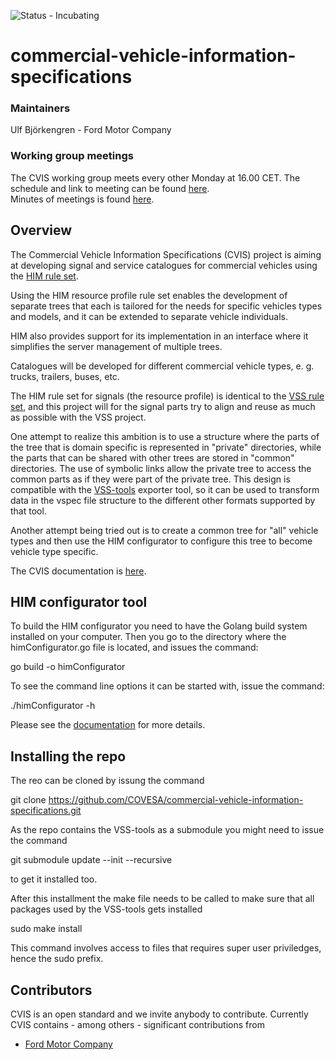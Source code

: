 ![Status - Incubating](https://img.shields.io/static/v1?label=Status&message=Incubating&color=FEFF3A&style=for-the-badge)
# commercial-vehicle-information-specifications  

### Maintainers
Ulf Björkengren - Ford Motor Company

### Working group meetings
The CVIS working group meets every other Monday at 16.00 CET.
The schedule and link to meeting can be found [here](https://wiki.covesa.global/display/WIK4/COVESA+Common+Meeting+Schedule).<br>
Minutes of meetings is found [here](https://wiki.covesa.global/display/WIK4/CVIS+Meeting+Topics+and+Meeting+Notes).

## Overview
The Commercial Vehicle Information Specifications (CVIS) project is aiming at developing signal and service catalogues for commercial vehicles using the 
[HIM rule set](https://covesa.github.io/hierarchical_information_model/).

Using the HIM resource profile rule set enables the development of separate trees that each is tailored for the needs for specific vehicles types and models,
and it can be extended to separate vehicle individuals.

HIM also provides support for its implementation in an interface where it simplifies the server management of multiple trees.

Catalogues will be developed for different commercial vehicle types, e. g. trucks, trailers, buses, etc.

The HIM rule set for signals (the resource profile) is identical to the [VSS rule set](https://covesa.github.io/vehicle_signal_specification/rule_set/), 
and this project will for the signal parts try to align and reuse as much as possible with the VSS project.

One attempt to realize this ambition is to use a structure where the parts of the tree that is domain specific
is represented in "private" directories, while the parts that can be shared with other trees are stored in "common" directories.
The use of symbolic links allow the private tree to access the common parts as if they were part of the private tree.
This design is compatible with the [VSS-tools](https://github.com/COVESA/vss-tools) exporter tool,
so it can be used to transform data in the vspec file structure to the different other formats supported by that tool.

Another attempt being tried out is to create a common tree for "all" vehicle types and then use the HIM configurator to configure this
tree to become vehicle type specific.

The CVIS documentation is [here](https://covesa.github.io/commercial-vehicle-information-specifications/).

## HIM configurator tool

To build the HIM configurator you need to have the Golang build system installed on your computer.
Then you go to the directory where the himConfigurator.go file is located, and issues the command:

go build -o himConfigurator

To see the command line options it can be started with, issue the command:

./himConfigurator -h

Please see the [documentation](https://covesa.github.io/commercial-vehicle-information-specifications/) for more details.

## Installing the repo
The reo can be cloned by issung the command

git clone https://github.com/COVESA/commercial-vehicle-information-specifications.git

As the repo contains the VSS-tools as a submodule you might need to issue the command

git submodule update --init --recursive

to get it installed too.

After this installment the make file needs to be called to make sure that all packages used by the VSS-tools gets installed

sudo make install

This command involves access to files that requires super user priviledges, hence the sudo prefix.

## Contributors
CVIS is an open standard and we invite anybody to contribute. Currently CVIS contains - among others - significant  contributions from

 - [Ford Motor Company](https://www.ford.com/)
